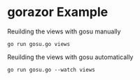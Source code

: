 # gorazor Example

Reuilding the views with gosu manually

    go run gosu.go views

Reuilding the views with gosu automatically

    go run gosu.go --watch views
